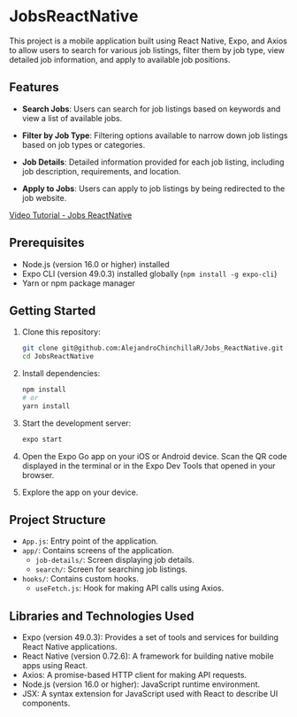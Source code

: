 # JobsReactNative

This project is a mobile application built using React Native, Expo, and Axios to allow users to search for various job listings, filter them by job type, view detailed job information, and apply to available job positions.

## Features

- **Search Jobs**: Users can search for job listings based on keywords and view a list of available jobs.

- **Filter by Job Type**: Filtering options available to narrow down job listings based on job types or categories.
- **Job Details**: Detailed information provided for each job listing, including job description, requirements, and location.
- **Apply to Jobs**: Users can apply to job listings by being redirected to the job website.


[Video Tutorial - Jobs ReactNative](https://github.com/AlejandroChinchillaR/Jobs_ReactNative/assets/104936330/c4ed616b-59ee-4027-8145-77cfa0bebfda)

## Prerequisites

- Node.js (version 16.0 or higher) installed
- Expo CLI (version 49.0.3) installed globally (`npm install -g expo-cli`)
- Yarn or npm package manager

## Getting Started

1. Clone this repository:

    ```bash
    git clone git@github.com:AlejandroChinchillaR/Jobs_ReactNative.git
    cd JobsReactNative
    ```

2. Install dependencies:

    ```bash
    npm install
    # or
    yarn install
    ```

3. Start the development server:

    ```bash
    expo start
    ```

4. Open the Expo Go app on your iOS or Android device. Scan the QR code displayed in the terminal or in the Expo Dev Tools that opened in your browser.

5. Explore the app on your device.

## Project Structure

- `App.js`: Entry point of the application.
- `app/`: Contains screens of the application.
  - `job-details/`: Screen displaying job details.
  - `search/`: Screen for searching job listings.
- `hooks/`: Contains custom hooks.
  - `useFetch.js`: Hook for making API calls using Axios.

## Libraries and Technologies Used

- Expo (version 49.0.3): Provides a set of tools and services for building React Native applications.
- React Native (version 0.72.6): A framework for building native mobile apps using React.
- Axios: A promise-based HTTP client for making API requests.
- Node.js (version 16.0 or higher): JavaScript runtime environment.
- JSX: A syntax extension for JavaScript used with React to describe UI components.
